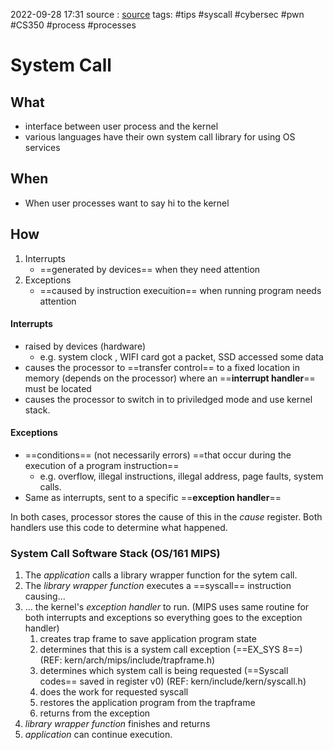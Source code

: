 2022-09-28 17:31
source : [source]()
tags: #tips #syscall #cybersec #pwn #CS350 #process #processes 

# System Call


## What
- interface between user process and the kernel
- various languages have their own system call library for using OS services

## When
- When user processes want to say hi to the kernel

## How

1. Interrupts
	- ==generated by devices== when they need attention
2. Exceptions
	- ==caused by instruction execuition== when running program needs attention

#### Interrupts
- raised by devices (hardware)
	- e.g. system clock , WIFI card got a packet, SSD accessed some data
- causes the processor to ==transfer control== to a fixed location in memory (depends on the processor) where an ==**interrupt handler**== must be located
- causes the processor to switch in to priviledged mode and use kernel stack.

#### Exceptions
- ==conditions== (not necessarily errors) ==that occur during the execution of a program instruction== 
	- e.g. overflow, illegal instructions, illegal address, page faults, system calls.
- Same as interrupts, sent to a specific ==**exception handler**==

In both cases, processor stores the cause of this in the *cause* register. Both handlers use this code to determine what happened.

### System Call Software Stack (OS/161 MIPS)

1. The *application* calls a library wrapper function for the sytem call.
2. The *library wrapper function* executes a ==syscall== instruction causing...
3. ... the kernel's *exception handler* to run. (MIPS uses same routine for both interrupts and exceptions so everything goes to the exception handler)
	1. creates trap frame to save application program state
	2. determines that this is a system call exception (==EX_SYS 8==) (REF: kern/arch/mips/include/trapframe.h)
	3. determines which system call is being requested (==Syscall codes== saved in register v0) (REF: kern/include/kern/syscall.h)
	4. does the work for requested syscall
	5. restores the application program from the trapframe
	6. returns from the exception
4. *library wrapper function* finishes and returns
5. *application* can continue execution.
